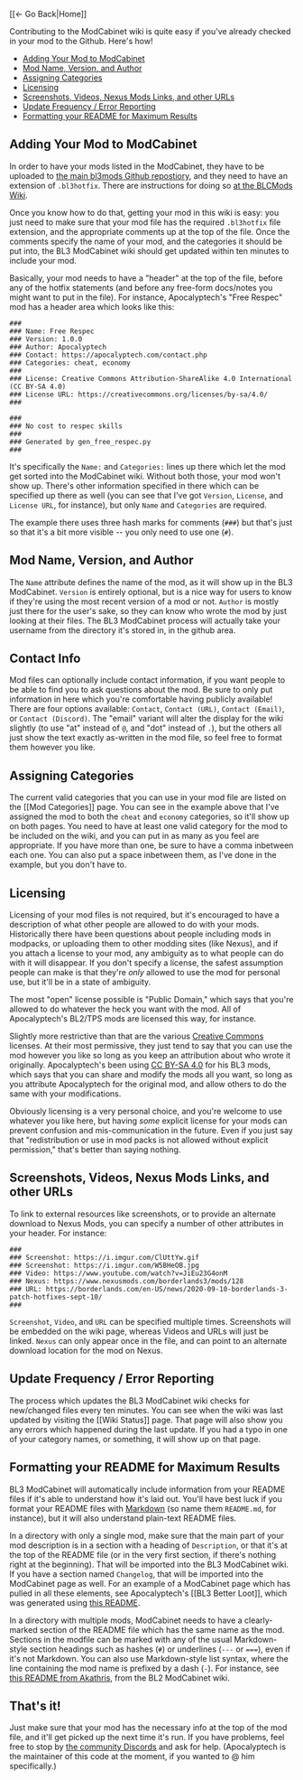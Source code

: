 [[← Go Back|Home]]

Contributing to the ModCabinet wiki is quite easy if you've already checked
in your mod to the Github.  Here's how!

- [Adding Your Mod to ModCabinet](#adding-your-mod-to-modcabinet)
- [Mod Name, Version, and Author](#mod-name-version-and-author)
- [Assigning Categories](#assigning-categories)
- [Licensing](#licensing)
- [Screenshots, Videos, Nexus Mods Links, and other URLs](#screenshots-videos-nexus-mods-links-and-other-urls)
- [Update Frequency / Error Reporting](#update-frequency--error-reporting)
- [Formatting your README for Maximum Results](#formatting-your-readme-for-maximum-results)

## Adding Your Mod to ModCabinet

In order to have your mods listed in the ModCabinet, they have to be uploaded
to [the main bl3mods Github repostiory](https://github.com/BLCM/bl3mods), and
they need to have an extension of `.bl3hotfix`.  There are instructions for
doing so [at the BLCMods Wiki](https://github.com/BLCM/BLCMods/wiki/Borderlands-3-Contribution).

Once you know how to do that, getting your mod in this wiki is easy: you just
need to make sure that your mod file has the required `.bl3hotfix` file
extension, and the appropriate comments up at the top of the file.  Once the
comments specify the name of your mod, and the categories it should be put
into, the BL3 ModCabinet wiki should get updated within ten minutes to include
your mod.

Basically, your mod needs to have a "header" at the top of the file, before any
of the hotfix statements (and before any free-form docs/notes you might want
to put in the file).  For instance, Apocalyptech's "Free Respec" mod has a header
area which looks like this:

    ###
    ### Name: Free Respec
    ### Version: 1.0.0
    ### Author: Apocalyptech
    ### Contact: https://apocalyptech.com/contact.php
    ### Categories: cheat, economy
    ###
    ### License: Creative Commons Attribution-ShareAlike 4.0 International (CC BY-SA 4.0)
    ### License URL: https://creativecommons.org/licenses/by-sa/4.0/
    ###

    ###
    ### No cost to respec skills
    ###
    ### Generated by gen_free_respec.py
    ###

It's specifically the `Name:` and `Categories:` lines up there which let the mod get
sorted into the ModCabinet wiki.  Without both those, your mod won't show up.  There's
other information specified in there which can be specified up there as well (you can
see that I've got `Version`, `License`, and `License URL`, for instance), but only
`Name` and `Categories` are required.

The example there uses three hash marks for comments (`###`) but that's just so that
it's a bit more visible -- you only need to use one (`#`).

## Mod Name, Version, and Author

The `Name` attribute defines the name of the mod, as it will show up in the
BL3 ModCabinet.  `Version` is entirely optional, but is a nice way for users to
know if they're using the most recent version of a mod or not.  `Author` is
mostly just there for the user's sake, so they can know who wrote the mod by
just looking at their files.  The BL3 ModCabinet process will actually take your
username from the directory it's stored in, in the github area.

## Contact Info

Mod files can optionally include contact information, if you want people to be
able to find you to ask questions about the mod.  Be sure to only put information
in here which you're comfortable having publicly available!  There are four
options available: `Contact`, `Contact (URL)`, `Contact (Email)`, or
`Contact (Discord)`.  The "email" variant will alter the display for the wiki
slightly (to use "at" instead of `@`, and "dot" instead of `.`), but the others
all just show the text exactly as-written in the mod file, so feel free to
format them however you like.

## Assigning Categories

The current valid categories that you can use in your mod file are listed on
the [[Mod Categories]] page.  You can see in the example above that I've assigned
the mod to both the `cheat` and `economy` categories, so it'll show up on
both pages.  You need to have at least one valid category for the mod to be
included on the wiki, and you can put in as many as you feel are appropriate.
If you have more than one, be sure to have a comma inbetween each one.  You can
also put a space inbetween them, as I've done in the example, but you don't
have to.

## Licensing

Licensing of your mod files is not required, but it's encouraged to have a
description of what other people are allowed to do with your mods.  Historically
there have been questions about people including mods in modpacks, or
uploading them to other modding sites (like Nexus), and if you attach a
license to your mod, any ambiguity as to what people can do with it
will disappear.  If you don't specify a license, the safest assumption people
can make is that they're *only* allowed to use the mod for personal use,
but it'll be in a state of ambiguity.

The most "open" license possible is "Public Domain," which says that you're
allowed to do whatever the heck you want with the mod.  All of Apocalyptech's
BL2/TPS mods are licensed this way, for instance.

Slightly more restrictive than that are the various [Creative Commons](https://creativecommons.org/)
licenses.  At their most permissive, they just tend to say that you can use
the mod however you like so long as you keep an attribution about who wrote
it originally.  Apocalyptech's been using [CC BY-SA 4.0](https://creativecommons.org/licenses/by-sa/4.0/)
for his BL3 mods, which says that you can share and modify the mods all you
want, so long as you attribute Apocalyptech for the original mod, and allow
others to do the same with your modifications.

Obviously licensing is a very personal choice, and you're welcome to use
whatever you like here, but having *some* explicit license for your mods can
prevent confusion and mis-communication in the future.  Even if you just
say that "redistribution or use in mod packs is not allowed without explicit
permission," that's better than saying nothing.

## Screenshots, Videos, Nexus Mods Links, and other URLs

To link to external resources like screenshots, or to provide an alternate
download to Nexus Mods, you can specify a number of other attributes in your
header.  For instance:

    ###
    ### Screenshot: https://i.imgur.com/ClUttYw.gif
    ### Screenshot: https://i.imgur.com/W5BHeOB.jpg
    ### Video: https://www.youtube.com/watch?v=JiEu23G4onM
    ### Nexus: https://www.nexusmods.com/borderlands3/mods/128
    ### URL: https://borderlands.com/en-US/news/2020-09-10-borderlands-3-patch-hotfixes-sept-10/
    ###

`Screenshot`, `Video`, and `URL` can be specified multiple times.  Screenshots
will be embedded on the wiki page, whereas Videos and URLs will just be
linked.  `Nexus` can only appear once in the file, and can point to an alternate
download location for the mod on Nexus.

## Update Frequency / Error Reporting

The process which updates the BL3 ModCabinet wiki checks for new/changed files
every ten minutes.  You can see when the wiki was last updated by visiting
the [[Wiki Status]] page.  That page will also show you any errors which
happened during the last update.  If you had a typo in one of your category
names, or something, it will show up on that page.

## Formatting your README for Maximum Results

BL3 ModCabinet will automatically include information from your README files if
it's able to understand how it's laid out.  You'll have best luck if you
format your README files with [Markdown](https://guides.github.com/features/mastering-markdown/)
(so name them `README.md`, for instance), but it will also understand
plain-text README files.

In a directory with only a single mod, make sure that the main part of
your mod description is in a section with a heading of `Description`, or
that it's at the top of the README file (or in the very first section,
if there's nothing right at the beginning).  That will be imported into
the BL3 ModCabinet wiki.  If you have a section named `Changelog`, that will
be imported into the ModCabinet page as well.  For an example of a
ModCabinet page which has pulled in all these elements, see Apocalyptech's
[[BL3 Better Loot]], which was generated using
[this README](https://raw.githubusercontent.com/BLCM/bl3mods/master/Apocalyptech/loot_changes/better_loot/README.md).

In a directory with multiple mods, ModCabinet needs to have a clearly-marked
section of the README file which has the same name as the mod.  Sections
in the modfile can be marked with any of the usual Markdown-style section
headings such as hashes (`#`) or underlines (`---` or `===`), even if it's
not Markdown.  You can also use Markdown-style list syntax, where the line
containing the mod name is prefixed by a dash (`-`).  For instance, see [this README from
Akathris](https://raw.githubusercontent.com/BLCM/BLCMods/master/Borderlands%202%20mods/Akathris/README.md),
from the BL2 ModCabinet wiki.

## That's it!

Just make sure that your mod has the necessary info at the top of the mod
file, and it'll get picked up the next time it's run.  If you have problems,
feel free to stop by [the community Discords](http://borderlandsmodding.com/community/)
and ask for help.  (Apocalyptech is the maintainer of this code at the moment,
if you wanted to @ him specifically.)

